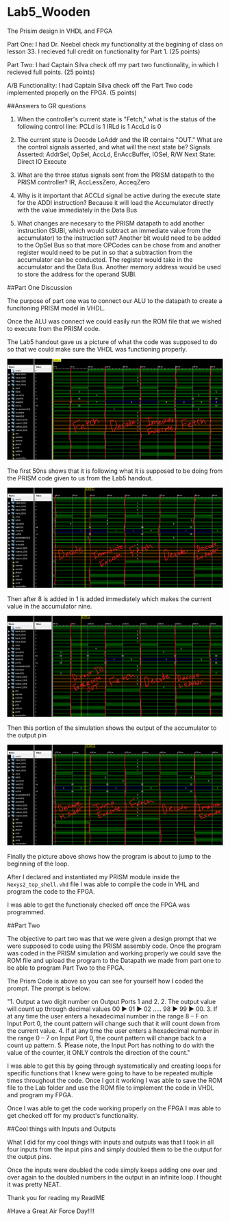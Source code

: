 Lab5_Wooden
===========

The Prisim design in VHDL and FPGA


Part One: I had Dr. Neebel check my functionality at the begining of class on lesson 33. I recieved full credit on functionality
for Part 1.  (25 points)

Part Two: I had Captain Silva check off my part two functionality, in which I recieved full points. (25 points)

A/B Functionality: I had Captain Silva check off the Part Two code implemented properly on the FPGA. (5 points)

##Answers to GR questions

1) When the controller's current state is "Fetch," what is the status of the following control line:
            PCLd is 1
            IRLd is 1
            AccLd is 0

2) The current state is Decode LoAddr and the IR contains "OUT." What are the control signals asserted, and what
will the next state be?
            Signals Asserted: AddrSel, OpSel, AccLd, EnAccBuffer, IOSel, R/W
            Next State: Direct IO Execute
            
3) What are the three status signals sent from the PRISM datapath to the PRISM controller?
        IR, AccLessZero, AcceqZero
        
4) Why is it important that ACCLd signal be active during the execute state for the ADDI instruction?
        Because it will load the Accumulator directly with the value immediately in the Data Bus
        
5) What changes are necesary to the PRISM datapath to add another instruction (SUBI, which would subtract an immediate
value from the accumulator) to the instruction set?
        Another bit would need to be added to the OpSel Bus so that more OPCodes can be chose from and another 
        register would need to be put in so that a subtraction from the accumulator can be conducted. The register
        would take in the accumulator and the Data Bus. Another memory address would be used to store the address
        for the operand SUBI.


##Part One Discussion

The purpose of part one was to connect our ALU to the datapath to create a funcitoning PRISM model in VHDL.

Once the ALU was connect we could easily run the ROM file that we wished to execute from the PRISM code.

The Lab5 handout gave us a picture of what the code was supposed to do so that we could make sure the VHDL was functioning
properly.

![alt text](https://raw.githubusercontent.com/JarrodWooden/Lab5_Wooden/master/to50ns.PNG "First 50 nano seconds")

The first 50ns shows that it is following what it is supposed to be doing from the PRISM code given to us from the Lab5 
handout.

![alt text](https://raw.githubusercontent.com/JarrodWooden/Lab5_Wooden/master/to85ns.PNG "85 nano seconds")

Then after 8 is added in 1 is added immediately which makes the current value in the accumulator nine.

![alt text](https://raw.githubusercontent.com/JarrodWooden/Lab5_Wooden/master/to130ns.PNG "135 nano seconds")

Then this portion of the simulation shows the output of the accumulator to the output pin

![alt text](https://raw.githubusercontent.com/JarrodWooden/Lab5_Wooden/master/to175ns.PNG "180 nano seconds")

Finally the picture above shows how the program is about to jump to the beginning of the loop.

After I declared and instantiated my PRISM module inside the `Nexys2_top_shell.vhd` file I was able to compile the
code in VHL and program the code to the FPGA.

I was able to get the functionaly checked off once the FPGA was programmed.

##Part Two

The objective to part two was that we were given a design prompt that we were supposed to code using the PRISM assembly
code. Once the program was coded in the PRISM simulation and working properly we could save the ROM file and upload the
program to the Datapath we made from part one to be able to program Part Two to the FPGA.

The Prism Code is above so you can see for yourself how I coded the prompt. The prompt is below:

"1. Output a two digit number on Output Ports 1 and 2. 
2. The output value will count up through decimal values 00 ► 01 ► 02 ….. 98 ► 99 ► 00.
3. If at any time the user enters a hexadecimal number in the range 8 – F on Input Port 0, the count pattern will change
    such that it will count down from the current value. 
4. If at any time the user enters a hexadecimal number in the range 0 – 7 on Input Port 0, the count pattern will change     back to a count up pattern. 
5. Please note, the Input Port has nothing to do with the value of the counter, it ONLY controls the direction of the 
    count."

I was able to get this by going through systematically and creating loops for specific functions that I knew were going
to have to be repeated multiple times throughout the code. Once I got it working I was able to save the ROM file
to the Lab folder and use the ROM file to implement the code in VHDL and program my FPGA.

Once I was able to get the code working properly on the FPGA I was able to get checked off for my product's functionality.

##Cool things with Inputs and Outputs

What I did for my cool things with inputs and outputs was that I took in all four inputs from the input pins and simply
doubled them to be the output for the output pins.

Once the inputs were doubled the code simply keeps adding one over and over again to the doubled numbers in the output
in an infinite loop. I thought it was pretty NEAT.

Thank you for reading my ReadME

#Have a Great Air Force Day!!!!




